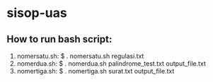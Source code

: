 # sisop-uas

## How to run bash script:
1. nomersatu.sh: $ . nomersatu.sh regulasi.txt
2. nomerdua.sh: $ . nomerdua.sh palindrome_test.txt output_file.txt
3. nomertiga.sh: $ . nomertiga.sh surat.txt output_file.txt
